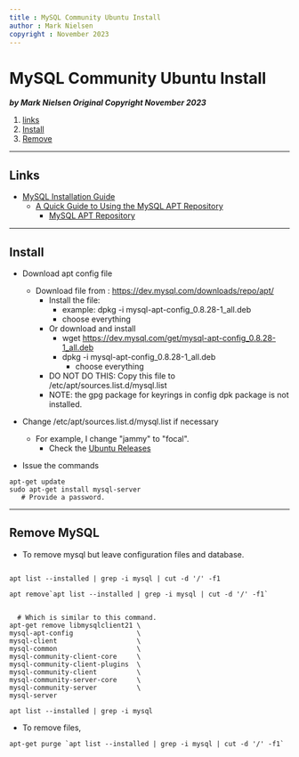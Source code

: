 ```yaml
---
title : MySQL Community Ubuntu Install
author : Mark Nielsen
copyright : November 2023
---
```



MySQL Community Ubuntu Install
==============================

_**by Mark Nielsen
Original Copyright November 2023**_

1. [links](#links)
2. [Install](#install)
3. [Remove](#remove)

* * *
<a name=Link></a>Links
-----

* [MySQL Installation Guide](https://dev.mysql.com/doc/mysql-installation-excerpt/8.0/en/)
    * [A Quick Guide to Using the MySQL APT Repository](https://dev.mysql.com/doc/mysql-apt-repo-quick-guide/en/)
        * [ MySQL APT Repository](https://dev.mysql.com/downloads/repo/apt/)



* * *
<a name=install></a>Install
-----

* Download apt config file
    * Download file from : https://dev.mysql.com/downloads/repo/apt/
        * Install the file:
            * example: dpkg -i mysql-apt-config_0.8.28-1_all.deb
	        * choose everything
        * Or download and install
            * wget https://dev.mysql.com/get/mysql-apt-config_0.8.28-1_all.deb
            * dpkg -i mysql-apt-config_0.8.28-1_all.deb
               * choose everything
        * DO NOT DO THIS: Copy this file to /etc/apt/sources.list.d/mysql.list
	    * NOTE: the gpg package for keyrings in config dpk package is not installed. 
* Change /etc/apt/sources.list.d/mysql.list if necessary
    * For example, I change "jammy" to "focal".
        * Check the [Ubuntu Releases](https://wiki.ubuntu.com/Releases)
	
* Issue the commands

```
apt-get update
sudo apt-get install mysql-server
   # Provide a password. 
```


* * *
<a name=remove></a>Remove MySQL
-----

* To remove mysql but leave configuration files and database.
```

apt list --installed | grep -i mysql | cut -d '/' -f1

apt remove`apt list --installed | grep -i mysql | cut -d '/' -f1`


  # Which is similar to this command. 
apt-get remove libmysqlclient21 \
mysql-apt-config                \
mysql-client                    \
mysql-common                    \
mysql-community-client-core     \
mysql-community-client-plugins  \  
mysql-community-client          \
mysql-community-server-core     \
mysql-community-server          \
mysql-server

apt list --installed | grep -i mysql

```
* To remove files,
```
apt-get purge `apt list --installed | grep -i mysql | cut -d '/' -f1`

```

